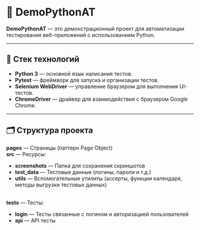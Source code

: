# 🚀 DemoPythonAT

**DemoPythonAT** — это демонстрационный проект для автоматизации тестирования веб-приложений с использованием Python.

---

## 🧰 Стек технологий

- **Python 3** — основной язык написания тестов.
- **Pytest** — фреймворк для запуска и организации тестов.
- **Selenium WebDriver** — управление браузером для выполнения UI-тестов.
- **ChromeDriver** — драйвер для взаимодействия с браузером Google Chrome.

---

## 🗂 Структура проекта

**pages** — Страницы (паттерн Page Object)<br>
**src** — Ресурсы:
- **screenshots** — Папка для сохранения скриншотов
- **test_data** — Тестовые данные (логины, пароли и т.д.)
- **utils** — Вспомогательные утилиты (ассерты, функции календаря, методы выгрузки тестовых данных)

<br>**tests** — Тесты:
- **login** — Тесты связанные с логином и авторизацией пользователей
- **api** — API тесты